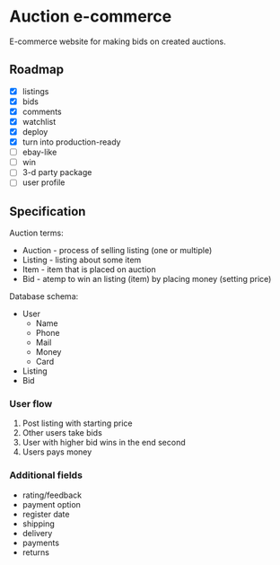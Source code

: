 # Auction e-commerce

E-commerce website for making bids on created auctions.

## Roadmap

- [x] listings
- [x] bids
- [x] comments
- [x] watchlist
- [x] deploy
- [x] turn into production-ready
- [ ] ebay-like
- [ ] win
- [ ] 3-d party package
- [ ] user profile

## Specification

Auction terms:
- Auction - process of selling listing (one or multiple)
- Listing - listing about some item
- Item - item that is placed on auction
- Bid - atemp to win an listing (item) by placing money (setting price)

Database schema:

- User
    * Name
    * Phone
    * Mail
    * Money
    * Card
- Listing
- Bid

### User flow

1. Post listing with starting price
2. Other users take bids
3. User with higher bid wins in the end second
4. Users pays money

### Additional fields

- rating/feedback
- payment option
- register date
- shipping
- delivery
- payments
- returns